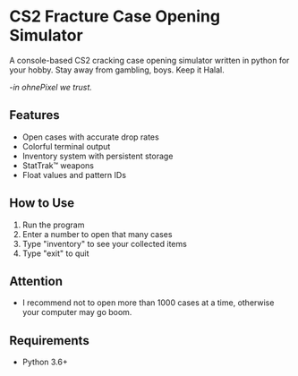 # CS2 Fracture Case Opening Simulator
A console-based CS2 cracking case opening simulator written in python for your hobby. Stay away from gambling, boys. Keep it Halal.

-*in ohnePixel we trust.*

## Features
- Open cases with accurate drop rates
- Colorful terminal output
- Inventory system with persistent storage
- StatTrak™ weapons
- Float values and pattern IDs

## How to Use
1. Run the program
2. Enter a number to open that many cases
3. Type "inventory" to see your collected items
4. Type "exit" to quit

## Attention
- I recommend not to open more than 1000 cases at a time, otherwise your computer may go boom.

## Requirements
- Python 3.6+
